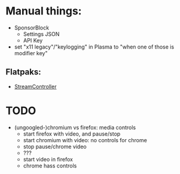 # Manual things:
- SponsorBlock
  - Settings JSON
  - API Key
- set "x11 legacy"/"keylogging" in Plasma to "when one of those is modifier key"

## Flatpaks:
- [StreamController](https://flathub.org/apps/com.core447.StreamController)


# TODO
- (ungoogled-)chromium vs firefox: media controls
  - start firefox with video, and pause/stop
  - start chromium with video: no controls for chrome
  - stop pause/chrome video
  - ???
  - start video in firefox
  - chrome hass controls